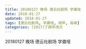```yaml
---
title: 20180127 晚场 德云社剧场 学聋哑
date: 2018-01-27
updated: 2018-01-27
tags: [德云社剧场, 学聋哑, 相声, 高峰] 
categories: (2017)丁酉年场次 
---
```

20180127 晚场 德云社剧场 学聋哑
